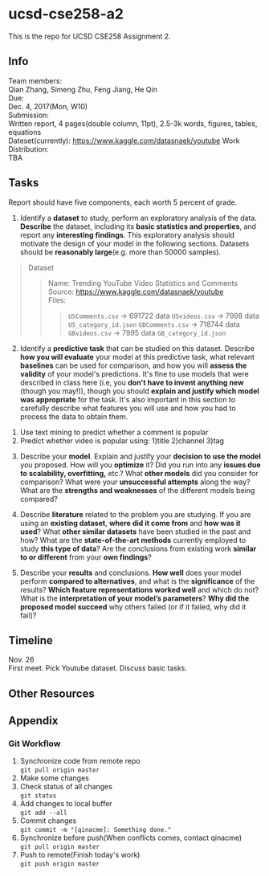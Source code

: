 # ucsd-cse258-a2  
This is the repo for UCSD CSE258 Assignment 2.

## Info  
Team members:  
  Qian Zhang, Simeng Zhu, Feng Jiang, He Qin  
Due:  
  Dec. 4, 2017(Mon, W10)  
Submission:  
  Written report, 4 pages(double column, 11pt), 2.5-3k words, figures, tables, equations   
Dateset(currently):
  https://www.kaggle.com/datasnaek/youtube
Work Distribution:  
  TBA  

## Tasks  
Report should have five components, each worth 5 percent of grade.  
1. Identify a **dataset** to study, perform an exploratory analysis of the data. **Describe** the dataset, including its **basic statistics and properties**, and report any **interesting findings**. This exploratory analysis should motivate the design of your model in the following sections. Datasets should be **reasonably large**(e.g. more than 50000 samples).

>Dataset  
>>Name: Trending YouTube Video Statistics and Comments  
>>Source: https://www.kaggle.com/datasnaek/youtube  
>>Files:
>>>`USComments.csv` -> 691722 data
>>>`USvideos.csv` -> 7998 data
>>>`US_category_id.json`
>>>`GBComments.csv` -> 718744 data
>>>`GBvideos.csv` -> 7995 data
>>>`GB_category_id.json`



2. Identify a **predictive task** that can be studied on this dataset. Describe **how you will evaluate** your model at this predictive task, what relevant **baselines** can be used for comparison, and how you will **assess the validity** of your model's predictions. It's fine to use models that were described in class here (i.e, you **don't have to invent anything new** (though you may!)), though you should **explain and justify which model was appropriate** for the task. It's also important in this section to carefully describe what features you will use and how you had to process the data to obtain them.

  1) Use text mining to predict whether a comment is popular  
  2) Predict whether video is popular using: 1)title 2)channel 3)tag  

3. Describe your **model**. Explain and justify your **decision to use the model** you proposed. How will you **optimize** it? Did you run into any **issues due to scalability, overfitting,** etc.? What **other models** did you consider for comparison? What were your **unsuccessful attempts** along the way? What are the **strengths and weaknesses** of the different models being compared?

4. Describe **literature** related to the problem you are studying. If you are using an **existing dataset**, **where did it come from** and **how was it used**? What **other similar datasets** have been studied in the past and how? What are the **state-of-the-art methods** currently employed to study **this type of data**? Are the conclusions from existing work **similar to or different** from your **own findings**?

5. Describe your **results** and conclusions. **How well** does your model perform **compared to alternatives**, and what is the **significance** of the results? **Which feature representations worked well** and which do not? What is the **interpretation of your model’s parameters**? **Why did the proposed model succeed** why others failed (or if it failed, why did it fail)?

## Timeline  
Nov. 26  
First meet. Pick Youtube dataset. Discuss basic tasks.   

## Other Resources  

## Appendix
### Git Workflow
1. Synchronize code from remote repo  
  `git pull origin master`
2. Make some changes  
3. Check status of all changes  
  `git status`  
4. Add changes to local buffer  
  `git add --all`  
5. Commit changes  
  `git commit -m "[qinacme]: Something done."`
6. Synchronize before push(When conflicts comes, contact qinacme)  
  `git pull origin master`  
7. Push to remote(Finish today's work)  
  `git push origin master`  
